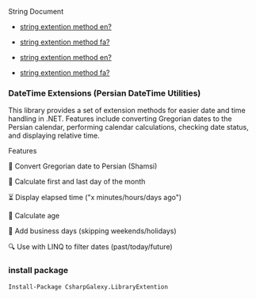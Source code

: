 String Document

- [string extention method en?](https://github.com/CsharpGalexy/ExtentionsTools/blob/main/CsharpGalexy.LibraryExtention/Extentions.Strings/README-en.md)
- [string extention method fa?](https://github.com/CsharpGalexy/ExtentionsTools/blob/main/CsharpGalexy.LibraryExtention/Extentions.Strings/README-fa.md)

- [string extention method en?](https://github.com/CsharpGalexy/ExtentionsTools/blob/main/CsharpGalexy.LibraryExtention/Extentions.Enums/README-en.md)
- [string extention method fa?](https://github.com/CsharpGalexy/ExtentionsTools/blob/main/CsharpGalexy.LibraryExtention/Extentions.Enums/README-fa.md)  
### DateTime Extensions (Persian DateTime Utilities)

This library provides a set of extension methods for easier date and time handling in .NET.
Features include converting Gregorian dates to the Persian calendar, performing calendar calculations, checking date status, and displaying relative time.

Features

🔄 Convert Gregorian date to Persian (Shamsi)

📅 Calculate first and last day of the month

⏳ Display elapsed time ("x minutes/hours/days ago")

🎂 Calculate age

🏢 Add business days (skipping weekends/holidays)

🔍 Use with LINQ to filter dates (past/today/future)


### install package

```Install-Package CsharpGalexy.LibraryExtention ```


